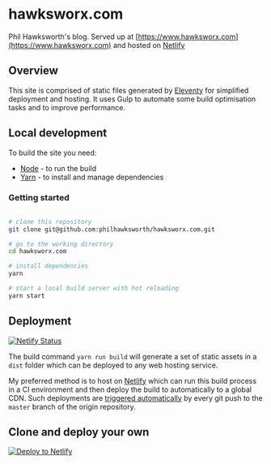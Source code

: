 # hawksworx.com

Phil Hawksworth's blog.  Served up at [https://www.hawksworx.com](https://www.hawksworx.com) and hosted on [Netlify](http://www.netlify.com)


## Overview

This site is comprised of static files generated by [Eleventy](https://11ty.io) for simplified deployment and hosting. It uses Gulp to automate some build optimisation tasks and to improve performance.


## Local development

To build the site you need:

- [Node](https://nodejs.org) - to run the build
- [Yarn](https://yarnpkg.com) - to install and manage dependencies


### Getting started

```bash

# clone this repository
git clone git@github.com:philhawksworth/hawksworx.com.git

# go to the working directory
cd hawksworx.com

# install dependencies
yarn

# start a local build server with hot reloading
yarn start
```


## Deployment

[![Netlify Status](https://api.netlify.com/api/v1/badges/793e740d-7c84-4e39-b528-a34be81cd71e/deploy-status)](https://app.netlify.com/sites/hawksworx/deploys)

The build command `yarn run build` will generate a set of static assets in a `dist` folder which can be deployed to any web hosting service.

My preferred method is to host on [Netlify](http://www.netlify.com) which can run this build process in a CI environment and then deploy the build to automatically to a global CDN. Such deployments are [triggered automatically](https://www.netlify.com/docs/continuous-deployment/) by every git push to the `master` branch of the origin repository.


## Clone and deploy your own
[![Deploy to Netlify](https://www.netlify.com/img/deploy/button.svg)](https://app.netlify.com/start/deploy?repository=https://github.com/sabahang/hawksworx.com)



